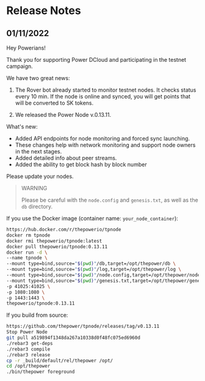# Release Notes

## 01/11/2022

Hey Powerians!

Thank you for supporting Power DCloud and participating in the testnet campaign.

We have two great news:

1. The Rover bot already started to monitor testnet nodes. It checks status every 10 min. If the node is online and synced, you will get points that will be converted to SK tokens.

2. We released the Power Node v.0.13.11.

What's new:
   - Added API endpoints for node monitoring and forced sync launching.
   - These changes help with network monitoring and support node owners in the next stages.
   - Added detailed info about peer streams.
   - Added the ability to get block hash by block number

Please update your nodes.

> WARNING
> 
> Please be careful with the `node.config` and `genesis.txt`, as well as the `db` directory.


If you use the Docker image (container name: `your_node_container`):

```bash
https://hub.docker.com/r/thepowerio/tpnode
docker rm tpnode
docker rmi thepowerio/tpnode:latest
docker pull thepowerio/tpnode:0.13.11
docker run -d \
--name tpnode \
--mount type=bind,source="$(pwd)"/db,target=/opt/thepower/db \
--mount type=bind,source="$(pwd)"/log,target=/opt/thepower/log \
--mount type=bind,source="$(pwd)"/node.config,target=/opt/thepower/node.config \
--mount type=bind,source="$(pwd)"/genesis.txt,target=/opt/thepower/genesis.txt \
-p 41025:41025 \
-p 1080:1080 \
-p 1443:1443 \
thepowerio/tpnode:0.13.11
```

If you build from source:

```bash
https://github.com/thepower/tpnode/releases/tag/v0.13.11
Stop Power Node
git pull a519894f1348da267a10338d0f48fc075ed6960d
./rebar3 get-deps
./rebar3 compile
./rebar3 release
cp -r _build/default/rel/thepower /opt/
cd /opt/thepower
./bin/thepower foreground
```